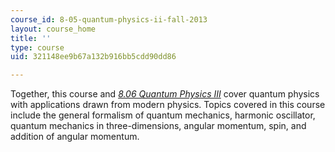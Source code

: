 ```yaml
---
course_id: 8-05-quantum-physics-ii-fall-2013
layout: course_home
title: ''
type: course
uid: 321148ee9b67a132b916bb5cdd90dd86

---
```

Together, this course and [_8.06 Quantum Physics III_](/courses/8-06-quantum-physics-iii-spring-2016/) cover quantum physics with applications drawn from modern physics. Topics covered in this course include the general formalism of quantum mechanics, harmonic oscillator, quantum mechanics in three-dimensions, angular momentum, spin, and addition of angular momentum.
